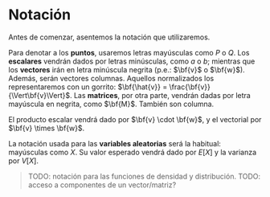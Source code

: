 # Notación

Antes de comenzar, asentemos la notación que utilizaremos.

Para denotar a los **puntos**, usaremos letras mayúsculas como $P$ o $Q$. Los **escalares** vendrán dados por letras minúsculas, como $a$ o $b$; mientras que los **vectores** irán en letra minúscula negrita (p.e.: $\bf{v}$ o $\bf{w}$). Además, serán vectores columnas. Aquellos normalizados los representaremos con un gorrito: $\bf{\hat{v}} = \frac{\bf{v}}{\Vert\bf{v}\Vert}$. Las **matrices**, por otra parte, vendrán dadas por letra mayúscula en negrita, como $\bf{M}$. También son columna.

El producto escalar vendrá dado por $\bf{v} \cdot \bf{w}$, y el vectorial por $\bf{v} \times \bf{w}$.

La notación usada para las **variables aleatorias** será la habitual: mayúsculas como $X$. Su valor esperado vendrá dado por $E\left[X\right]$ y la varianza por $V\left[X\right]$.

> TODO: notación para las funciones de densidad y distribución.
> TODO: acceso a componentes de un vector/matriz?